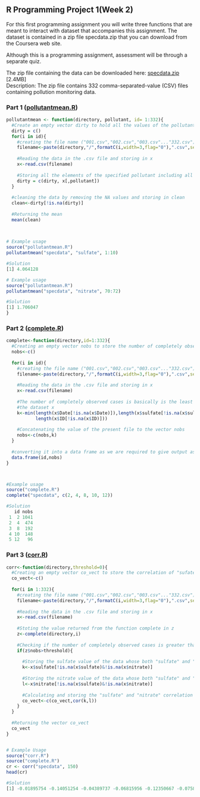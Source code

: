 ## R Programming Project 1(Week 2)

For this first programming assignment you will write three functions that are meant to interact with dataset that accompanies this assignment. The dataset is contained in a zip file specdata.zip that you can download from the Coursera web site.

Although this is a programming assignment, assessment will be through a separate quiz.



The zip file containing the data can be downloaded here:
[specdata.zip](https://d396qusza40orc.cloudfront.net/rprog%2Fdata%2Fspecdata.zip) [2.4MB]
</br>Description: The zip file contains 332 comma-separated-value (CSV) files containing pollution monitoring data. 

### Part 1 ([pollutantmean.R](https://github.com/ChirantanGanguly/datasciencecoursera/blob/master/Data%20Science%20Specialization/Data%20Science:%20Foundation%20Using%20R%20Specialization/R%20Programming/projects/pollutantmean.R))

```R
pollutantmean <- function(directory, pollutant, id= 1:332){
  #Create an empty vector dirty to hold all the values of the pollutant specified including the ones with NA
  dirty = c()
  for(i in id){
    #creating the file name ("001.csv","002.csv","003.csv"..."332.csv")
    filename<-paste(directory,"/",formatC(i,width=3,flag="0"),".csv",sep="")
    
    #Reading the data in the .csv file and storing in x
    x<-read.csv(filename)
    
    #Storing all the elements of the specified pollutant including all the NA values in dirty
    dirty = c(dirty, x[,pollutant])
  }
  
  #cleaning the data by removing the NA values and storing in clean
  clean<-dirty[!is.na(dirty)]
  
  #Returning the mean
  mean(clean)
  
  

# Example usage
source("pollutantmean.R")
pollutantmean("specdata", "sulfate", 1:10)

#Solution
[1] 4.064128

# Example usage
source("pollutantmean.R")
pollutantmean("specdata", "nitrate", 70:72)

#Solution
[1] 1.706047
}
```

### Part 2 ([complete.R](https://github.com/ChirantanGanguly/datasciencecoursera/blob/master/Data%20Science%20Specialization/Data%20Science:%20Foundation%20Using%20R%20Specialization/R%20Programming/projects/complete.R))
```R
complete<-function(directory,id=1:332){
  #Creating an empty vector nobs to store the number of completely observed cases in each data file.
  nobs<-c()
  
  for(i in id){
    #creating the file name ("001.csv","002.csv","003.csv"..."332.csv")
    filename<-paste(directory,"/",formatC(i,width=3,flag="0"),".csv",sep="")
    
    #Reading the data in the .csv file and storing in x
    x<-read.csv(filename)
    
    #The number of completely observed cases is basically is the least length of all the different component vectors of
    #the dataset x
    k<-min(length(x$Date[!is.na(x$Date)]),length(x$sulfate[!is.na(x$sulfate)]),length(x$nitrate[!is.na(x$nitrate)]),
           length(x$ID[!is.na(x$ID)]))
    
    #Concatenating the value of the present file to the vector nobs
    nobs<-c(nobs,k)
  }
  
  #converting it into a data frame as we are required to give output as a data frame
  data.frame(id,nobs)
}



#Example usage
source("complete.R")
complete("specdata", c(2, 4, 8, 10, 12))

#Solution
   id nobs
 1  2 1041
 2  4  474
 3  8  192
 4 10  148
 5 12   96
```

### Part 3 ([corr.R](https://github.com/ChirantanGanguly/datasciencecoursera/blob/master/Data%20Science%20Specialization/Data%20Science:%20Foundation%20Using%20R%20Specialization/R%20Programming/projects/corr.R))
```R
corr<-function(directory,threshold=0){
  #Creating an empty vector co_vect to store the correlation of "sufate" and "nitrate" pollution in each file
  co_vect<-c()
  
  for(i in 1:332){
    #creating the file name ("001.csv","002.csv","003.csv"..."332.csv")
    filename<-paste(directory,"/",formatC(i,width=3,flag="0"),".csv",sep="")
    
    #Reading the data in the .csv file and storing in x
    x<-read.csv(filename)
    
    #Stoting the value returned from the function complete in z
    z<-complete(directory,i)
    
    #Checking if the number of completely observed cases is greater than the threshold
    if(z$nobs>threshold){
      
      #Storing the sulfate value of the data whose both "sulfate" and "nitrate" values are available
      k<-x$sulfate[!is.na(x$sulfate)&!is.na(x$nitrate)]
      
      #Storing the nitrate value of the data whose both "sulfate" and "nitrate" values are available
      l<-x$nitrate[!is.na(x$sulfate)&!is.na(x$nitrate)]
      
      #Calculating and storing the "sulfate" and "nitrate" correlation in co_vect
      co_vect<-c(co_vect,cor(k,l))
    }
  }
  
  #Returning the vector co_vect
  co_vect
}


# Example Usage
source("corr.R")
source("complete.R")
cr <- corr("specdata", 150)
head(cr)

#Solution
[1] -0.01895754 -0.14051254 -0.04389737 -0.06815956 -0.12350667 -0.07588814
```
